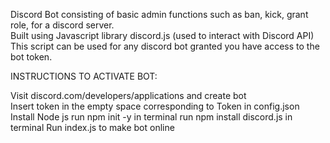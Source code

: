 Discord Bot consisting of basic admin functions such as ban, kick, grant role, for a discord server.<br />
Built using Javascript library discord.js (used to interact with Discord API)<br />
This script can be used for any discord bot granted you have access to the bot token.

INSTRUCTIONS TO ACTIVATE BOT:

Visit discord.com/developers/applications and create bot <br />
Insert token in the empty space corresponding to Token in config.json<br />
Install Node js
run npm init -y in terminal
run npm install discord.js in terminal
Run index.js to make bot online
